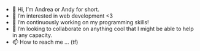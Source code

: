 - 👋 Hi, I’m Andrea or Andy for short.
- 👀 I’m interested in web development <3
- 🌱 I’m continuously working on my programming skills!
- 💞️ I’m looking to collaborate on anything cool that I might be able to help in any capacity.
- 📫 How to reach me ... (tf) 

<!---
This is a ✨ special ✨ repository because its `README.md` (this file) appears on your GitHub profile.
You can click the Preview link to take a look at your changes.
--->
